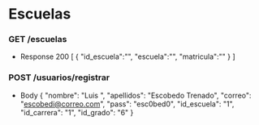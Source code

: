 # Escuelas 

### GET /escuelas
+ Response 200 
    [
        {
            "id_escuela":"",
            "escuela":"",
            "matricula":""
        }
    ]

### POST /usuarios/registrar
+ Body 
    {
        "nombre": "Luis ",
        "apellidos": "Escobedo Trenado",
        "correo": "escobedi@correo.com",
        "pass": "esc0bed0",
        "id_escuela": "1",
        "id_carrera": "1",
        "id_grado": "6"
    }